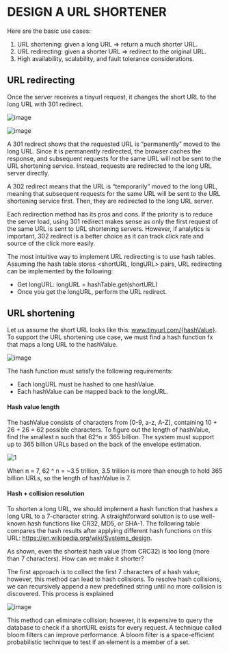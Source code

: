 # DESIGN A URL SHORTENER

Here are the basic use cases:

1. URL shortening: given a long URL => return a much shorter URL. 
2. URL redirecting: given a shorter URL => redirect to the original URL. 
3. High availability, scalability, and fault tolerance considerations. 


## URL redirecting
Once the server receives a tinyurl request, it changes the short URL to the long URL with 301 redirect.

![image](https://user-images.githubusercontent.com/23625821/133559109-27b61b17-0fcb-4c14-b01d-2b336ac254f3.png)

![image](https://user-images.githubusercontent.com/23625821/133559179-4d1df5bb-4f5c-4c8f-b88e-064025b8d0a3.png)


A 301 redirect shows that the requested URL is “permanently” moved to the long URL. Since it is permanently redirected, the browser caches the response, and subsequent requests for the same URL will not be sent to the URL shortening service. Instead, requests are redirected to the long URL server directly.


A 302 redirect means that the URL is “temporarily” moved to the long URL, meaning that subsequent requests for the same URL will be sent to the URL shortening service first. Then, they are redirected to the long URL server.


Each redirection method has its pros and cons. If the priority is to reduce the server load, using 301 redirect makes sense as only the first request of the same URL is sent to URL shortening servers. However, if analytics is important, 302 redirect is a better choice as it can track click rate and source of the click more easily. 

The most intuitive way to implement URL redirecting is to use hash tables. Assuming the hash table stores <shortURL, longURL> pairs, URL redirecting can be implemented by the following:

- Get longURL: longURL = hashTable.get(shortURL)
- Once you get the longURL, perform the URL redirect.


## URL shortening

Let us assume the short URL looks like this: www.tinyurl.com/{hashValue}. To support the URL shortening use case, we must find a hash function fx that maps a long URL to the hashValue. 

![image](https://user-images.githubusercontent.com/23625821/133559649-0e159bff-7b42-4d7a-8867-0ed578d7fe35.png)


The hash function must satisfy the following requirements:
- Each longURL must be hashed to one hashValue.
- Each hashValue can be mapped back to the longURL.

#### Hash value length

The hashValue consists of characters from [0-9, a-z, A-Z], containing 10 + 26 + 26 = 62 possible characters. To figure out the length of hashValue, find the smallest n such that 62^n ≥ 365 billion. The system must support up to 365 billion URLs based on the back of the envelope estimation.


![1](https://user-images.githubusercontent.com/23625821/133881052-e443e794-3bf6-415e-98ca-1f557d5d702a.png)

When n = 7, 62 ^ n = ~3.5 trillion, 3.5 trillion is more than enough to hold 365 billion URLs, so the length of hashValue is 7.

#### Hash + collision resolution

To shorten a long URL, we should implement a hash function that hashes a long URL to a 7-character string. A straightforward solution is to use well-known hash functions like CR32, MD5, or SHA-1. The following table compares the hash results after applying different hash functions on this URL: https://en.wikipedia.org/wiki/Systems_design.


As shown, even the shortest hash value (from CRC32) is too long (more than 7 characters). How can we make it shorter?

The first approach is to collect the first 7 characters of a hash value; however, this method can lead to hash collisions. To resolve hash collisions, we can recursively append a new predefined string until no more collision is discovered. This process is explained


![image](https://user-images.githubusercontent.com/23625821/133881163-22cea99a-6d2d-441d-9a96-c06a1784fb60.png)

This method can eliminate collision; however, it is expensive to query the database to check if a shortURL exists for every request. A technique called bloom filters can improve performance. A bloom filter is a space-efficient probabilistic technique to test if an element is a member of a set. 















